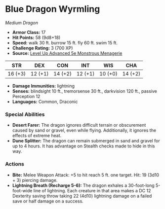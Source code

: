 # Blue Dragon Wyrmling

*Medium* *Dragon*

- **Armor Class:** 17
- **Hit Points:** 58 (9d8+18)
- **Speed:** walk 30 ft. burrow 15 ft. fly 60 ft. swim 15 ft.
- **Challenge Rating:** 3 (700 XP)
- **Source:** [Level Up Advanced 5e Monstrous Menagerie](https://www.levelup5e.com)

| STR | DEX | CON | INT | WIS | CHA |
| --- | --- | --- | --- | --- | --- |
| 16 (+3) | 12 (+1) | 14 (+2) | 12 (+1) | 10 (+0) | 14 (+2) |

- **Damage Immunities:** lightning
- **Senses:** blindsight 10 ft., tremorsense 30 ft., darkvision 120 ft., passive Perception 12
- **Languages:** Common, Draconic
### Special Abilities
- **Desert Farer:** The dragon ignores difficult terrain or obscurement caused by sand or gravel, even while flying. Additionally, it ignores the effects of extreme heat.
- **Dune Splitter:** The dragon can remain submerged in sand and gravel for up to 4 hours. It has advantage on Stealth checks made to hide in this way.
### Actions
- **Bite:** Melee Weapon Attack: +5 to hit  reach 5 ft.  one target. Hit: 19 (3d10 + 3) piercing damage.
- **Lightning Breath (Recharge 5-6):** The dragon exhales a 30-foot-long  5-foot-wide line of lightning. Each creature in that area makes a DC 12 Dexterity saving throw  taking 22 (4d10) lightning damage on a failed save or half damage on a success.
